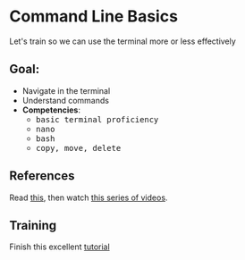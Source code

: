 # Command Line Basics

Let's train so we can use the terminal more or less effectively

## Goal:

- Navigate in the terminal
- Understand commands
- **Competencies**: 
  - <kbd>basic terminal proficiency</kbd>
  - <kbd>nano</kbd>
  - <kbd>bash</kbd>
  - <kbd>copy, move, delete</kbd>

## References

Read [this](https://askubuntu.com/questions/506510/what-is-the-difference-between-terminal-console-shell-and-command-line), then watch [this series of videos](http://www.pgbovine.net/command-line-tutorial.htm).

## Training

Finish this excellent [tutorial](http://rik.smith-unna.com/command_line_bootcamp)